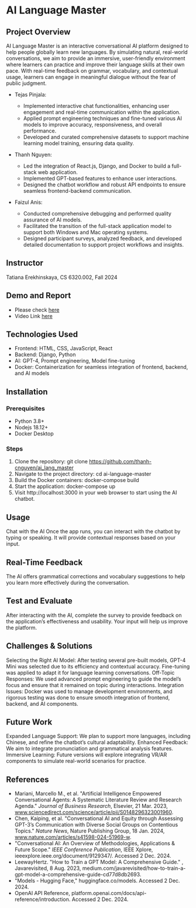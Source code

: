 # AI Language Master

## Project Overview
AI Language Master is an interactive conversational AI platform designed to help people globally learn new languages. By simulating natural, real-world conversations, we aim to provide an immersive, user-friendly environment where learners can practice and improve their language skills at their own pace. With real-time feedback on grammar, vocabulary, and contextual usage, learners can engage in meaningful dialogue without the fear of public judgment.

* Tejas Pinjala: 
   * Implemented interactive chat functionalities, enhancing user engagement and real-time communication within the application.
   * Applied prompt engineering techniques and fine-tuned various AI models to improve accuracy, responsiveness, and overall performance.
   * Developed and curated comprehensive datasets to support machine learning model training, ensuring data quality.

* Thanh Nguyen:
   * Led the integration of React.js, Django, and Docker to build a full-stack web application.
   * Implemented GPT-based features to enhance user interactions.
   * Designed the chatbot workflow and robust API endpoints to ensure seamless frontend-backend communication.
* Faizul Anis:
   * Conducted comprehensive debugging and performed quality assurance of AI models.
   * Facilitated the transition of the full-stack application model to support both Windows and Mac operating systems.
   * Designed participant surveys, analyzed feedback, and developed detailed documentation to support project workflows and insights.

## Instructor
Tatiana Erekhinskaya, CS 6320.002, Fall 2024

## Demo and Report
* Please check [here](https://github.com/thanh-cnguyen/ai_lang_master/tree/main/Demo_Project_Presentation)
* Video Link [here](https://cometmail-my.sharepoint.com/:v:/g/personal/tsp220001_utdallas_edu/EczhmYltG1pOrE-wiUGUfbQB_FkLFtNu2uu9xpbdixeA8g?e=02xZ2u)

## Technologies Used
* Frontend: HTML, CSS, JavaScript, React
* Backend: Django, Python
* AI: GPT-4, Prompt engineering, Model fine-tuning
* Docker: Containerization for seamless integration of frontend, backend, and AI models

## Installation

### Prerequisites
* Python 3.8+
* Nodejs 18.12+
* Docker Desktop

### Steps
1. Clone the repository:
   git clone https://github.com/thanh-cnguyen/ai_lang_master
2. Navigate to the project directory:
   cd ai-language-master
3. Build the Docker containers:
   docker-compose build
4. Start the application:
   docker-compose up
5. Visit http://localhost:3000 in your web browser to start using the AI chatbot.

## Usage
Chat with the AI
Once the app runs, you can interact with the chatbot by typing or speaking. It will provide contextual responses based on your input.

## Real-Time Feedback
The AI offers grammatical corrections and vocabulary suggestions to help you learn more effectively during the conversation.

## Test and Evaluate
After interacting with the AI, complete the survey to provide feedback on the application’s effectiveness and usability. Your input will help us improve the platform.

## Challenges & Solutions
Selecting the Right AI Model: After testing several pre-built models, GPT-4 Mini was selected due to its efficiency and contextual accuracy. Fine-tuning was applied to adapt it for language learning conversations.
Off-Topic Responses: We used advanced prompt engineering to guide the model’s focus and ensure that it remained on topic during interactions.
Integration Issues: Docker was used to manage development environments, and rigorous testing was done to ensure smooth integration of frontend, backend, and AI components.

## Future Work
Expanded Language Support: We plan to support more languages, including Chinese, and refine the chatbot’s cultural adaptability.
Enhanced Feedback: We aim to integrate pronunciation and grammatical analysis features.
Immersive Learning: Future versions will explore integrating VR/AR components to simulate real-world scenarios for practice.

## References
* Mariani, Marcello M., et al. "Artificial Intelligence Empowered Conversational Agents: A Systematic Literature Review and Research Agenda." *Journal of Business Research*, Elsevier, 21 Mar. 2023, www.sciencedirect.com/science/article/pii/S0148296323001960.
* Chen, Kaiping, et al. "Conversational AI and Equity through Assessing GPT-3’s Communication with Diverse Social Groups on Contentious Topics." *Nature News*, Nature Publishing Group, 18 Jan. 2024, www.nature.com/articles/s41598-024-51969-w.
* "Conversational AI: An Overview of Methodologies, Applications & Future Scope." *IEEE Conference Publication*, IEEE Xplore, ieeexplore.ieee.org/document/9129347/. Accessed 2 Dec. 2024.
* LeewayHertz. "How to Train a GPT Model: A Comprehensive Guide." , Javarevisited, 8 Aug. 2023, medium.com/javarevisited/how-to-train-a-gpt-model-a-comprehensive-guide-cd77d8db2693.
* "Models - Hugging Face," huggingface.co/models. Accessed 2 Dec. 2024.
* OpenAI API Reference, platform.openai.com/docs/api-reference/introduction. Accessed 2 Dec. 2024.
